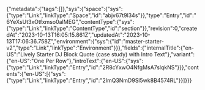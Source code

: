 {"metadata":{"tags":[]},"sys":{"space":{"sys":{"type":"Link","linkType":"Space","id":"abjv67t9l34s"}},"type":"Entry","id":"6YeXsUt3xOtfxmso0aIMEG","contentType":{"sys":{"type":"Link","linkType":"ContentType","id":"section"}},"revision":0,"createdAt":"2023-10-13T16:05:15.861Z","updatedAt":"2023-10-13T17:06:36.758Z","environment":{"sys":{"id":"master-starter-v2","type":"Link","linkType":"Environment"}}},"fields":{"internalTitle":{"en-US":"Lively Starter DJ Block Quote (case study) with Intro Text"},"variant":{"en-US":"One Per Row"},"introText":{"en-US":{"sys":{"type":"Link","linkType":"Entry","id":"2R8cYxwO4NfgMsA7slqkNS"}}},"contents":{"en-US":[{"sys":{"type":"Link","linkType":"Entry","id":"2ImQ3NmD9Sl5wk8B4574RL"}}]}}}